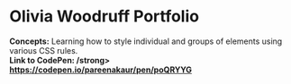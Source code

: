 # Olivia Woodruff Portfolio
<strong>Concepts:</strong> Learning how to style individual and groups of elements using various CSS rules. <br>
<strong>Link to CodePen: /strong> https://codepen.io/pareenakaur/pen/poQRYYG




